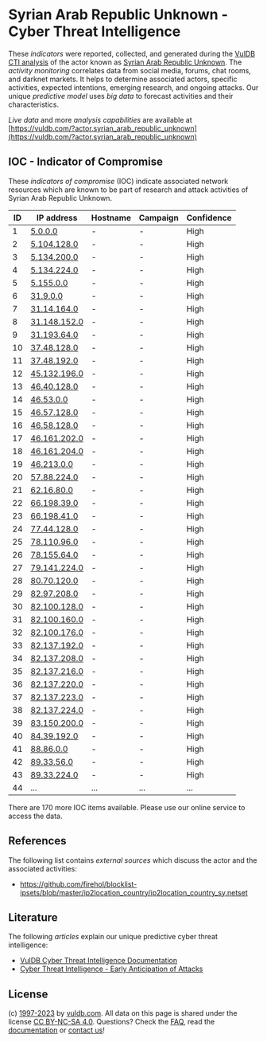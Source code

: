 # Syrian Arab Republic Unknown - Cyber Threat Intelligence

These _indicators_ were reported, collected, and generated during the [VulDB CTI analysis](https://vuldb.com/?kb.cti) of the actor known as [Syrian Arab Republic Unknown](https://vuldb.com/?actor.syrian_arab_republic_unknown). The _activity monitoring_ correlates data from social media, forums, chat rooms, and darknet markets. It helps to determine associated actors, specific activities, expected intentions, emerging research, and ongoing attacks. Our unique _predictive model_ uses _big data_ to forecast activities and their characteristics.

_Live data_ and more _analysis capabilities_ are available at [https://vuldb.com/?actor.syrian_arab_republic_unknown](https://vuldb.com/?actor.syrian_arab_republic_unknown)

## IOC - Indicator of Compromise

These _indicators of compromise_ (IOC) indicate associated network resources which are known to be part of research and attack activities of Syrian Arab Republic Unknown.

ID | IP address | Hostname | Campaign | Confidence
-- | ---------- | -------- | -------- | ----------
1 | [5.0.0.0](https://vuldb.com/?ip.5.0.0.0) | - | - | High
2 | [5.104.128.0](https://vuldb.com/?ip.5.104.128.0) | - | - | High
3 | [5.134.200.0](https://vuldb.com/?ip.5.134.200.0) | - | - | High
4 | [5.134.224.0](https://vuldb.com/?ip.5.134.224.0) | - | - | High
5 | [5.155.0.0](https://vuldb.com/?ip.5.155.0.0) | - | - | High
6 | [31.9.0.0](https://vuldb.com/?ip.31.9.0.0) | - | - | High
7 | [31.14.164.0](https://vuldb.com/?ip.31.14.164.0) | - | - | High
8 | [31.148.152.0](https://vuldb.com/?ip.31.148.152.0) | - | - | High
9 | [31.193.64.0](https://vuldb.com/?ip.31.193.64.0) | - | - | High
10 | [37.48.128.0](https://vuldb.com/?ip.37.48.128.0) | - | - | High
11 | [37.48.192.0](https://vuldb.com/?ip.37.48.192.0) | - | - | High
12 | [45.132.196.0](https://vuldb.com/?ip.45.132.196.0) | - | - | High
13 | [46.40.128.0](https://vuldb.com/?ip.46.40.128.0) | - | - | High
14 | [46.53.0.0](https://vuldb.com/?ip.46.53.0.0) | - | - | High
15 | [46.57.128.0](https://vuldb.com/?ip.46.57.128.0) | - | - | High
16 | [46.58.128.0](https://vuldb.com/?ip.46.58.128.0) | - | - | High
17 | [46.161.202.0](https://vuldb.com/?ip.46.161.202.0) | - | - | High
18 | [46.161.204.0](https://vuldb.com/?ip.46.161.204.0) | - | - | High
19 | [46.213.0.0](https://vuldb.com/?ip.46.213.0.0) | - | - | High
20 | [57.88.224.0](https://vuldb.com/?ip.57.88.224.0) | - | - | High
21 | [62.16.80.0](https://vuldb.com/?ip.62.16.80.0) | - | - | High
22 | [66.198.39.0](https://vuldb.com/?ip.66.198.39.0) | - | - | High
23 | [66.198.41.0](https://vuldb.com/?ip.66.198.41.0) | - | - | High
24 | [77.44.128.0](https://vuldb.com/?ip.77.44.128.0) | - | - | High
25 | [78.110.96.0](https://vuldb.com/?ip.78.110.96.0) | - | - | High
26 | [78.155.64.0](https://vuldb.com/?ip.78.155.64.0) | - | - | High
27 | [79.141.224.0](https://vuldb.com/?ip.79.141.224.0) | - | - | High
28 | [80.70.120.0](https://vuldb.com/?ip.80.70.120.0) | - | - | High
29 | [82.97.208.0](https://vuldb.com/?ip.82.97.208.0) | - | - | High
30 | [82.100.128.0](https://vuldb.com/?ip.82.100.128.0) | - | - | High
31 | [82.100.160.0](https://vuldb.com/?ip.82.100.160.0) | - | - | High
32 | [82.100.176.0](https://vuldb.com/?ip.82.100.176.0) | - | - | High
33 | [82.137.192.0](https://vuldb.com/?ip.82.137.192.0) | - | - | High
34 | [82.137.208.0](https://vuldb.com/?ip.82.137.208.0) | - | - | High
35 | [82.137.216.0](https://vuldb.com/?ip.82.137.216.0) | - | - | High
36 | [82.137.220.0](https://vuldb.com/?ip.82.137.220.0) | - | - | High
37 | [82.137.223.0](https://vuldb.com/?ip.82.137.223.0) | - | - | High
38 | [82.137.224.0](https://vuldb.com/?ip.82.137.224.0) | - | - | High
39 | [83.150.200.0](https://vuldb.com/?ip.83.150.200.0) | - | - | High
40 | [84.39.192.0](https://vuldb.com/?ip.84.39.192.0) | - | - | High
41 | [88.86.0.0](https://vuldb.com/?ip.88.86.0.0) | - | - | High
42 | [89.33.56.0](https://vuldb.com/?ip.89.33.56.0) | - | - | High
43 | [89.33.224.0](https://vuldb.com/?ip.89.33.224.0) | - | - | High
44 | ... | ... | ... | ...

There are 170 more IOC items available. Please use our online service to access the data.

## References

The following list contains _external sources_ which discuss the actor and the associated activities:

* https://github.com/firehol/blocklist-ipsets/blob/master/ip2location_country/ip2location_country_sy.netset

## Literature

The following _articles_ explain our unique predictive cyber threat intelligence:

* [VulDB Cyber Threat Intelligence Documentation](https://vuldb.com/?kb.cti)
* [Cyber Threat Intelligence - Early Anticipation of Attacks](https://www.scip.ch/en/?labs.20201022)

## License

(c) [1997-2023](https://vuldb.com/?kb.changelog) by [vuldb.com](https://vuldb.com/?kb.about). All data on this page is shared under the license [CC BY-NC-SA 4.0](https://creativecommons.org/licenses/by-nc-sa/4.0/). Questions? Check the [FAQ](https://vuldb.com/?kb.faq), read the [documentation](https://vuldb.com/?kb) or [contact us](https://vuldb.com/?contact)!
